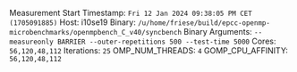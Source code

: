 Measurement Start Timestamp: `Fri 12 Jan 2024 09:38:05 PM CET (1705091885)`
Host: i10se19
Binary: `/u/home/friese/build/epcc-openmp-microbenchmarks/openmpbench_C_v40/syncbench`
Binary Arguments: `--measureonly BARRIER --outer-repetitions 500 --test-time 5000`
Cores: `56,120,48,112`
Iterations: `25`
OMP_NUM_THREADS: `4`
GOMP_CPU_AFFINITY: `56,120,48,112`
